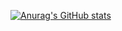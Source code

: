 [![Anurag's GitHub stats](https://github-readme-stats.vercel.app/api?username=Yu-Jack&count_private=true&show_icons=true&langs_count=5)](https://github.com/anuraghazra/github-readme-stats)
